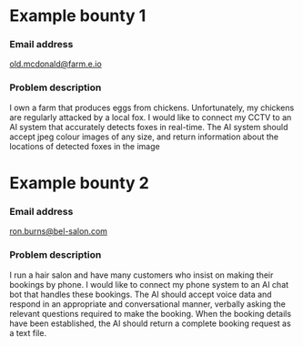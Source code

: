 # Example bounty 1

### Email address

old.mcdonald@farm.e.io

### Problem description

I own a farm that produces eggs from chickens.
Unfortunately, my chickens are regularly attacked by a local fox.
I would like to connect my CCTV to an AI system that accurately detects 
foxes in real-time. The AI system should accept jpeg colour images of any size, 
and return information about the locations of detected foxes in the image

# Example bounty 2

### Email address

ron.burns@bel-salon.com

### Problem description

I run a hair salon and have many customers who insist on making their bookings by phone.
I would like to connect my phone system to an AI chat bot that handles these bookings. 
The AI should accept voice data and respond in an
appropriate and conversational manner, verbally asking the relevant questions required to make the booking. 
When the booking details have been established, the AI should return a complete booking request as a text file.